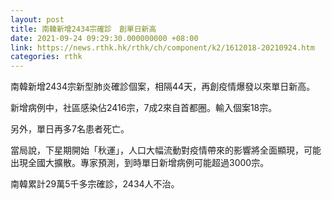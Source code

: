 ```yaml
---
layout: post
title: 南韓新增2434宗確診　創單日新高
date: 2021-09-24 09:29:30.000000000 +08:00
link: https://news.rthk.hk/rthk/ch/component/k2/1612018-20210924.htm
categories: rthk
---
```


南韓新增2434宗新型肺炎確診個案，相隔44天，再創疫情爆發以來單日新高。

新增病例中，社區感染佔2416宗，7成2來自首都圈。輸入個案18宗。

另外，單日再多7名患者死亡。

當局說，下星期開始「秋運」，人口大幅流動對疫情帶來的影響將全面顯現，可能出現全國大擴散。專家預測，到時單日新增病例可能超過3000宗。

南韓累計29萬5千多宗確診，2434人不治。
